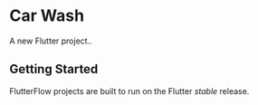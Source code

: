 # Car Wash

A new Flutter project..

## Getting Started

FlutterFlow projects are built to run on the Flutter _stable_ release.
